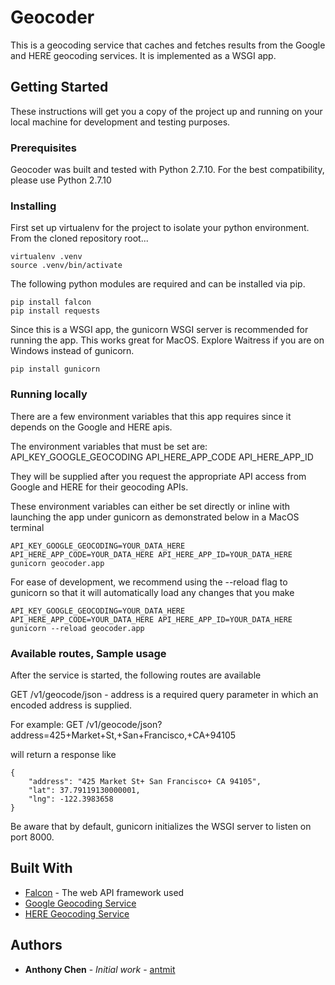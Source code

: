 # Geocoder

This is a geocoding service that caches and fetches results from the Google and HERE geocoding services.  It is implemented
as a WSGI app.

## Getting Started

These instructions will get you a copy of the project up and running on your local machine for development and testing purposes.

### Prerequisites

Geocoder was built and tested with Python 2.7.10.  For the best compatibility, please use Python 2.7.10

### Installing

First set up virtualenv for the project to isolate your python environment.  From the cloned repository root...

```
virtualenv .venv
source .venv/bin/activate
```

The following python modules are required and can be installed via pip.

```
pip install falcon
pip install requests
```

Since this is a WSGI app, the gunicorn WSGI server is recommended for running the app.  This works great for MacOS.  Explore Waitress if you are on Windows instead of gunicorn.

```
pip install gunicorn
```

### Running locally

There are a few environment variables that this app requires since it depends on the Google and HERE apis.

The environment variables that must be set are:
API_KEY_GOOGLE_GEOCODING
API_HERE_APP_CODE
API_HERE_APP_ID

They will be supplied after you request the appropriate API access from Google and HERE for their geocoding APIs.

These environment variables can either be set directly or inline with launching the app under gunicorn as demonstrated below in a MacOS terminal

```
API_KEY_GOOGLE_GEOCODING=YOUR_DATA_HERE API_HERE_APP_CODE=YOUR_DATA_HERE API_HERE_APP_ID=YOUR_DATA_HERE gunicorn geocoder.app
```

For ease of development, we recommend using the --reload flag to gunicorn so that it will automatically load any changes that you make

 ```
API_KEY_GOOGLE_GEOCODING=YOUR_DATA_HERE API_HERE_APP_CODE=YOUR_DATA_HERE API_HERE_APP_ID=YOUR_DATA_HERE gunicorn --reload geocoder.app
```

### Available routes, Sample usage

After the service is started, the following routes are available

GET /v1/geocode/json - address is a required query parameter in which an encoded address is supplied.

For example: GET /v1/geocode/json?address=425+Market+St,+San+Francisco,+CA+94105

will return a response like
```
{
    "address": "425 Market St+ San Francisco+ CA 94105", 
    "lat": 37.79119130000001, 
    "lng": -122.3983658
}
```

Be aware that by default, gunicorn initializes the WSGI server to listen on port 8000.

## Built With

* [Falcon](https://falconframework.org/) - The web API framework used 
* [Google Geocoding Service](https://developers.google.com/maps/documentation/geocoding/start)
* [HERE Geocoding Service](https://developer.here.com/documentation/geocoder/topics/quick-start.html)

## Authors

* **Anthony Chen** - *Initial work* - [antmit](https://github.com/antmit)
